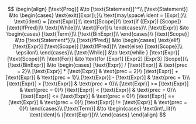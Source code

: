$$
\begin{align}
    [\text{Prog}] &\to [\text{Statement}]^*\\
    [\text{Statement}] &\to 
        \begin{cases}
            \text{exit([Expr]);}\\
            \text{may\space\ ident = [Expr];}\\
            \text{ident} = [\text{Expr}];\\
            \text{[Scope]}\\
            \text{if ([Expr]) [Scope]} [\text{IfPred}]\\
            \text{[While]}\\
            \text{[For]}\\
        \end{cases}\\
    [\text{Expr}] &\to 
        \begin{cases}
            [\text{Term}]\\
            [\text{BinExpr}]\\
        \end{cases}\\
    [\text{Scope}] &\to [\text{Statement*}]\\
    [\text{IfPred}] &\to
        \begin{cases}
            \text{elif} [\text{Expr}] [\text{Scope}] [\text{IfPred}]\\
            \text{else} [\text{Scope}]\\
            \epsilon\\
        \end{cases}\\
    [\text{While}] &\to \text{while } [\text{Expr}][\text{Scope}]\\
    [\text{For}] &\to \text{for [Expr1] [Expr2] [Expr3] [Scope]}\\
    [\text{BinExpr}] &\to 
        \begin{cases}
            [\text{Expr}] / [\text{Expr}] & \text{prec = 2}\\
            [\text{Expr}] * [\text{Expr}] & \text{prec = 2}\\
            [\text{Expr}] + [\text{Expr}] & \text{prec = 1}\\
            [\text{Expr}] - [\text{Expr}] & \text{prec = 1}\\
            [\text{Expr}] > [\text{Expr}] & \text{prec = 0}\\
            [\text{Expr}] >= [\text{Expr}] & \text{prec = 0}\\
            [\text{Expr}] < [\text{Expr}] & \text{prec = 0}\\
            [\text{Expr}] <= [\text{Expr}] & \text{prec = 0}\\
            [\text{Expr}] == [\text{Expr}] & \text{prec = 0}\\
            [\text{Expr}] != [\text{Expr}] & \text{prec = 0}\\
        \end{cases}\\
    [\text{Term}] &\to 
        \begin{cases}
            \text{int\_lit}\\
            \text{ident}\\
            ([\text{Expr}])\\
        \end{cases}
\end{align}
$$